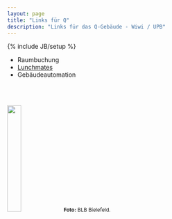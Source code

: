 ```yaml
---
layout: page
title: "Links für Q"
description: "Links für das Q-Gebäude - Wiwi / UPB"
---
```

{% include JB/setup %}

* Raumbuchung
* [Lunchmates](http://q.lunchmates.org)
* Gebäudeautomation


<br><br>

<img src="https://uniblog.uni-paderborn.de/wp-content/uploads/2012/02/Q_Ansicht-Haupteingang.jpg" width="25%" height="25%" />  <small class="caption"><strong>Foto:</strong> BLB Bielefeld.</small>
